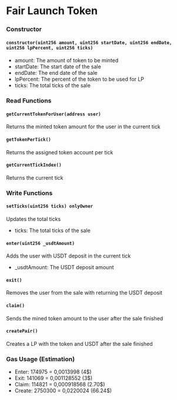 # Fair Launch Token

### Constructor

#### `constructor(uint256 amount, uint256 startDate, uint256 endDate, uint256 lpPercent, uint256 ticks)`

- amount: The amount of token to be minted
- startDate: The start date of the sale
- endDate: The end date of the sale
- lpPercent: The percent of the token to be used for LP
- ticks: The total ticks of the sale

### Read Functions

#### `getCurrentTokenForUser(address user)`

Returns the minted token amount for the user in the current tick

#### `getTokenPerTick()`

Returns the assigned token account per tick

#### `getCurrentTickIndex()`

Returns the current tick

### Write Functions

#### `setTicks(uint256 ticks) onlyOwner`

Updates the total ticks

- ticks: The total ticks of the sale

#### `enter(uint256 _usdtAmount)`

Adds the user with USDT deposit in the current tick

- \_usdtAmount: The USDT deposit amount

#### `exit()`

Removes the user from the sale with returning the USDT deposit

#### `claim()`

Sends the mined token amount to the user after the sale finished

#### `createPair()`

Creates a LP with the token and USDT after the sale finished

### Gas Usage (Estimation)

- Enter: 174975 = 0,0013998 (4$)
- Exit: 141069 = 0,001128552 (3$)
- Claim: 114821 = 0,000918568 (2.70$)
- Create: 2750300 = 0,0220024 (66.24$)
